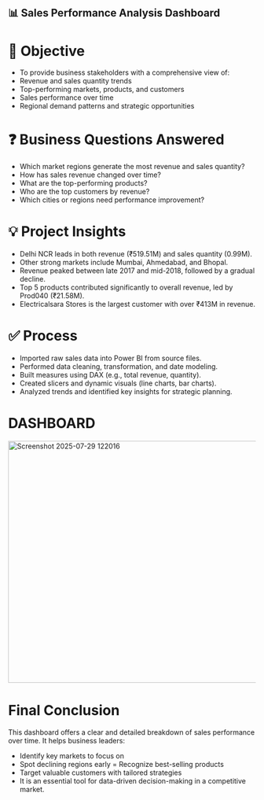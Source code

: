 ## 📊 Sales Performance Analysis Dashboard
# 🧠 Objective
- To provide business stakeholders with a comprehensive view of:
- Revenue and sales quantity trends
- Top-performing markets, products, and customers
- Sales performance over time
- Regional demand patterns and strategic opportunities

# ❓ Business Questions Answered
- Which market regions generate the most revenue and sales quantity?
- How has sales revenue changed over time?
- What are the top-performing products?
- Who are the top customers by revenue?
- Which cities or regions need performance improvement?

# 💡 Project Insights
- Delhi NCR leads in both revenue (₹519.51M) and sales quantity (0.99M).
- Other strong markets include Mumbai, Ahmedabad, and Bhopal.
- Revenue peaked between late 2017 and mid-2018, followed by a gradual decline.
- Top 5 products contributed significantly to overall revenue, led by Prod040 (₹21.58M).
- Electricalsara Stores is the largest customer with over ₹413M in revenue.

# ✅ Process
- Imported raw sales data into Power BI from source files.
- Performed data cleaning, transformation, and date modeling.
- Built measures using DAX (e.g., total revenue, quantity).
- Created slicers and dynamic visuals (line charts, bar charts).
- Analyzed trends and identified key insights for strategic planning.
 # DASHBOARD
 <img width="881" height="492" alt="Screenshot 2025-07-29 122016" src="https://github.com/user-attachments/assets/c5dc604d-aea1-42c6-a38a-4411873ba72e" />

# Final Conclusion
This dashboard offers a clear and detailed breakdown of sales performance over time. It helps business leaders:
- Identify key markets to focus on
- Spot declining regions early
= Recognize best-selling products
- Target valuable customers with tailored strategies
- It is an essential tool for data-driven decision-making in a competitive market.
  
